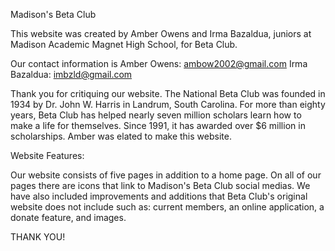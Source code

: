 Madison's Beta Club

This website was created by Amber Owens and Irma Bazaldua, juniors at Madison Academic Magnet High School, for Beta Club. 

Our contact information is Amber Owens: ambow2002@gmail.com Irma Bazaldua: imbzld@gmail.com

Thank you for critiquing our website. The National Beta Club was founded in 1934 by Dr. John W. Harris in Landrum, South Carolina. For more than eighty years, Beta Club has helped nearly seven million scholars learn how to make a life for themselves. Since 1991, it has awarded over $6 million in scholarships. Amber was elated to make this website.

Website Features:

Our website consists of five pages in addition to a home page. On all of our pages there are icons that link to Madison's Beta Club social medias. We have also included improvements and additions that Beta Club's original website does not include such as: current members, an online application, a donate feature, and images. 

THANK YOU!
